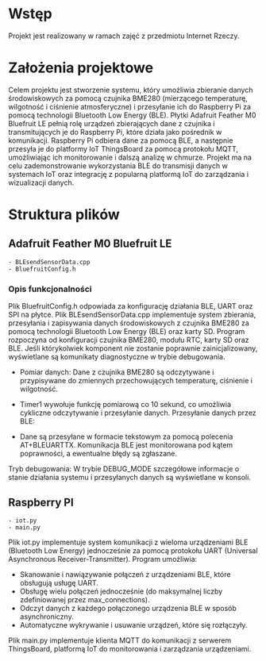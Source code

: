 # Wstęp
Projekt jest realizowany w ramach zajęć z przedmiotu Internet Rzeczy.

# Założenia projektowe
Celem projektu jest stworzenie systemu, który umożliwia zbieranie danych środowiskowych za pomocą czujnika BME280 (mierzącego temperaturę, wilgotność i ciśnienie atmosferyczne) i przesyłanie ich do Raspberry Pi za pomocą technologii Bluetooth Low Energy (BLE). Płytki Adafruit Feather M0 Bluefruit LE pełnią rolę urządzeń zbierających dane z czujnika i transmitujących je do Raspberry Pi, które działa jako pośrednik w komunikacji. Raspberry Pi odbiera dane za pomocą BLE, a następnie przesyła je do platformy IoT ThingsBoard za pomocą protokołu MQTT, umożliwiając ich monitorowanie i dalszą analizę w chmurze. Projekt ma na celu zademonstrowanie wykorzystania BLE do transmisji danych w systemach IoT oraz integrację z popularną platformą IoT do zarządzania i wizualizacji danych.

# Struktura plików
## Adafruit Feather M0 Bluefruit LE
```
- BLEsendSensorData.cpp
- BluefruitConfig.h
```
### Opis funkcjonalności
Plik BluefruitConfig.h odpowiada za konfigurację działania BLE, UART oraz SPI na płytce. 
Plik BLEsendSensorData.cpp implementuje system zbierania, przesyłania i zapisywania danych środowiskowych z czujnika BME280 za pomocą technologii Bluetooth Low Energy (BLE) oraz karty SD. 
Program rozpoczyna od konfiguracji czujnika BME280, modułu RTC, karty SD oraz BLE. Jeśli którykolwiek komponent nie zostanie poprawnie zainicjalizowany, wyświetlane są komunikaty diagnostyczne w trybie debugowania.
- Pomiar danych:
Dane z czujnika BME280 są odczytywane i przypisywane do zmiennych przechowujących temperaturę, ciśnienie i wilgotność.

- Timer1 wywołuje funkcję pomiarową co 10 sekund, co umożliwia cykliczne odczytywanie i przesyłanie danych.
Przesyłanie danych przez BLE:

- Dane są przesyłane w formacie tekstowym za pomocą polecenia AT+BLEUARTTX. Komunikacja BLE jest monitorowana pod kątem poprawności, a ewentualne błędy są zgłaszane.

Tryb debugowania:
W trybie DEBUG_MODE szczegółowe informacje o stanie działania systemu i przesyłanych danych są wyświetlane w konsoli.


## Raspberry PI
```
- iot.py
- main.py
```
Plik iot.py implementuje system komunikacji z wieloma urządzeniami BLE (Bluetooth Low Energy) jednocześnie za pomocą protokołu UART (Universal Asynchronous Receiver-Transmitter).
Program umożliwia:
- Skanowanie i nawiązywanie połączeń z urządzeniami BLE, które obsługują usługę UART.
- Obsługę wielu połączeń jednocześnie (do maksymalnej liczby zdefiniowanej przez max_connections).
- Odczyt danych z każdego połączonego urządzenia BLE w sposób asynchroniczny.
- Automatyczne wykrywanie i usuwanie urządzeń, które się rozłączyły.


Plik main.py implementuje klienta MQTT do komunikacji z serwerem ThingsBoard, platformą IoT do monitorowania i zarządzania urządzeniami.
